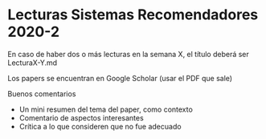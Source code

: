 # Lecturas Sistemas Recomendadores 2020-2

En caso de haber dos o más lecturas en la semana X, el título deberá ser LecturaX-Y.md

Los papers se encuentran en Google Scholar (usar el PDF que sale)

Buenos comentarios
- Un mini resumen del tema del paper, como contexto
- Comentario de aspectos interesantes
- Crítica a lo que consideren que no fue adecuado
